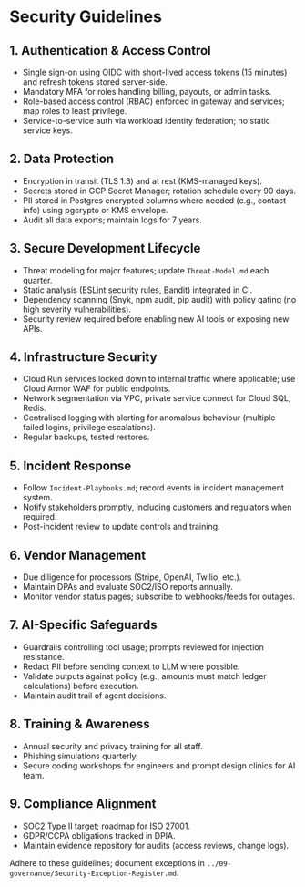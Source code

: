 ﻿---
owner: security-team
last_review: 2025-09-25
status: draft
tags: ["security", "baseline"]
references:
  - "Threat-Model.md"
  - "Secure-Prompting-&-PII-Redaction.md"
  - "../04-data/Data-Governance.md"
  - "../07-ops/Red-Team-Plan.md"
---

# Security Guidelines

## 1. Authentication & Access Control
- Single sign-on using OIDC with short-lived access tokens (15 minutes) and refresh tokens stored server-side.
- Mandatory MFA for roles handling billing, payouts, or admin tasks.
- Role-based access control (RBAC) enforced in gateway and services; map roles to least privilege.
- Service-to-service auth via workload identity federation; no static service keys.

## 2. Data Protection
- Encryption in transit (TLS 1.3) and at rest (KMS-managed keys).
- Secrets stored in GCP Secret Manager; rotation schedule every 90 days.
- PII stored in Postgres encrypted columns where needed (e.g., contact info) using pgcrypto or KMS envelope.
- Audit all data exports; maintain logs for 7 years.

## 3. Secure Development Lifecycle
- Threat modeling for major features; update `Threat-Model.md` each quarter.
- Static analysis (ESLint security rules, Bandit) integrated in CI.
- Dependency scanning (Snyk, npm audit, pip audit) with policy gating (no high severity vulnerabilities).
- Security review required before enabling new AI tools or exposing new APIs.

## 4. Infrastructure Security
- Cloud Run services locked down to internal traffic where applicable; use Cloud Armor WAF for public endpoints.
- Network segmentation via VPC, private service connect for Cloud SQL, Redis.
- Centralised logging with alerting for anomalous behaviour (multiple failed logins, privilege escalations).
- Regular backups, tested restores.

## 5. Incident Response
- Follow `Incident-Playbooks.md`; record events in incident management system.
- Notify stakeholders promptly, including customers and regulators when required.
- Post-incident review to update controls and training.

## 6. Vendor Management
- Due diligence for processors (Stripe, OpenAI, Twilio, etc.).
- Maintain DPAs and evaluate SOC2/ISO reports annually.
- Monitor vendor status pages; subscribe to webhooks/feeds for outages.

## 7. AI-Specific Safeguards
- Guardrails controlling tool usage; prompts reviewed for injection resistance.
- Redact PII before sending context to LLM where possible.
- Validate outputs against policy (e.g., amounts must match ledger calculations) before execution.
- Maintain audit trail of agent decisions.

## 8. Training & Awareness
- Annual security and privacy training for all staff.
- Phishing simulations quarterly.
- Secure coding workshops for engineers and prompt design clinics for AI team.

## 9. Compliance Alignment
- SOC2 Type II target; roadmap for ISO 27001.
- GDPR/CCPA obligations tracked in DPIA.
- Maintain evidence repository for audits (access reviews, change logs).

Adhere to these guidelines; document exceptions in `../09-governance/Security-Exception-Register.md`.
